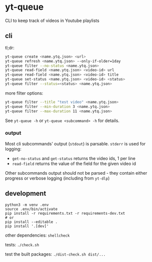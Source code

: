 # yt-queue
CLI to keep track of videos in Youtube playlists

## cli

tl;dr:

```sh
yt-queue create <name.ytq.json> <url>
yt-queue refresh <name.ytq.json> --only-if-older=1day
yt-queue filter --no-status <name.ytq.json>
yt-queue read-field <name.ytq.json> <video-id> url
yt-queue read-field <name.ytq.json> <video-id> title
yt-queue set-status <name.ytq.json> <video-id> <status>
yt-queue filter --status=<status> <name.ytq.json>
```

more filter options:

```sh
yt-queue filter --title "test video" <name.ytq.json>
yt-queue filter --min-duration 3 <name.ytq.json>
yt-queue filter --max-duration 11 <name.ytq.json>
```

See `yt-queue -h` or `yt-queue <subcommand> -h` for details.

### output

Most cli subcommands' output (`stdout`) is parsable. `stderr` is used for logging:

- `get-no-status` and `get-status` returns the video ids, 1 per line
- `read-field` returns the value of the field for the given video id

Other subcommands output should not be parsed - they contain either progress or verbose logging (including
from `yt-dlp`)

## development

```shell
python3 -m venv .env
source .env/bin/activate
pip install -r requirements.txt -r requirements-dev.txt
# or
pip install --editable .
pip install '.[dev]'
```

other dependencies: `shellcheck`

tests: `./check.sh`

test the built packages: `./dist-check.sh dist/...`
